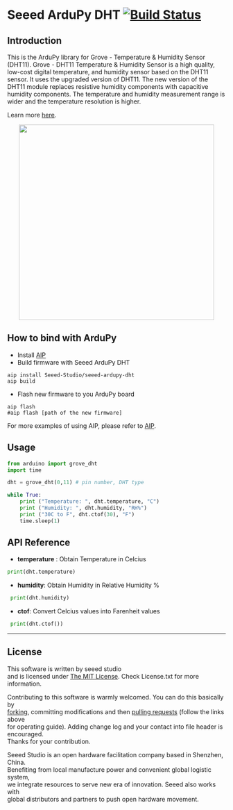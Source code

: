 # Seeed ArduPy DHT [![Build Status](https://api.travis-ci.com/Seeed-Studio/seeed-ardupy-dht.svg?branch=main)](https://travis-ci.com/github/Seeed-Studio/seeed-ardupy-dht)

## Introduction

This is the ArduPy library for Grove - Temperature & Humidity Sensor (DHT11). 
Grove - DHT11 Temperature & Humidity Sensor is a high quality, low-cost digital temperature, and humidity sensor based on the DHT11 sensor. It uses the upgraded version of DHT11. The new version of the DHT11 module replaces resistive humidity components with capacitive humidity components. The temperature and humidity measurement range is wider and the temperature resolution is higher. 

Learn more [here](https://www.seeedstudio.com/Grove-Temperature-Humidity-Sensor-DHT11.html).

<p style="text-align:center;"><a href="https://www.seeedstudio.com/Grove-Temperature-Humidity-Sensor-DHT11.html"><img src="https://static-cdn.seeedstudio.site/media/catalog/product/cache/9d0ce51a71ce6a79dfa2a98d65a0f0bd/g/r/grove-temperature-humidity-sensor-dht11-preview.png" width="450"></a></p>

## How to bind with ArduPy
- Install [AIP](https://github.com/Seeed-Studio/ardupy-aip)
- Build firmware with Seeed ArduPy DHT
```shell
aip install Seeed-Studio/seeed-ardupy-dht
aip build
```
- Flash new firmware to you ArduPy board
```shell
aip flash
#aip flash [path of the new firmware]
```
For more examples of using AIP, please refer to [AIP](https://github.com/Seeed-Studio/ardupy-aip).

## Usage

```python
from arduino import grove_dht
import time

dht = grove_dht(0,11) # pin number, DHT type 

while True:
    print ("Temperature: ", dht.temperature, "C")
    print ("Humidity: ", dht.humidity, "RH%")
    print ("30C to F", dht.ctof(30), "F")
    time.sleep(1)
```

## API Reference

- **temperature** : Obtain Temperature in Celcius 
```python
print(dht.temperature)
```

- **humidity**: Obtain Humidity in Relative Humidity %
```python
 print(dht.humidity)
```

- **ctof**: Convert Celcius values into Farenheit values
```python
 print(dht.ctof())
```
----
## License
This software is written by seeed studio<br>
and is licensed under [The MIT License](http://opensource.org/licenses/mit-license.php). Check License.txt for more information.<br>

Contributing to this software is warmly welcomed. You can do this basically by<br>
[forking](https://help.github.com/articles/fork-a-repo), committing modifications and then [pulling requests](https://help.github.com/articles/using-pull-requests) (follow the links above<br>
for operating guide). Adding change log and your contact into file header is encouraged.<br>
Thanks for your contribution.

Seeed Studio is an open hardware facilitation company based in Shenzhen, China. <br>
Benefiting from local manufacture power and convenient global logistic system, <br>
we integrate resources to serve new era of innovation. Seeed also works with <br>
global distributors and partners to push open hardware movement.<br>
